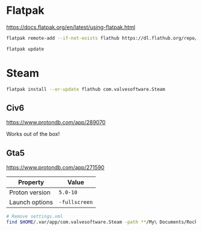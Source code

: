 # Flatpak
https://docs.flatpak.org/en/latest/using-flatpak.html

```sh
flatpak remote-add --if-not-exists flathub https://dl.flathub.org/repo/flathub.flatpakrepo
```

```sh
flatpak update
```

# Steam
```sh
flatpak install --or-update flathub com.valvesoftware.Steam
```

## Civ6
https://www.protondb.com/app/289070

Works out of the box!

## Gta5
https://www.protondb.com/app/271590

| Property | Value |
| --- | --- |
| Proton version | `5.0-10` |
| Launch options | `-fullscreen` |

```sh
# Remove settings.xml
find $HOME/.var/app/com.valvesoftware.Steam -path **/My\ Documents/Rockstar\ Games/GTA\ V/settings.xml -exec rm {} \+
```

